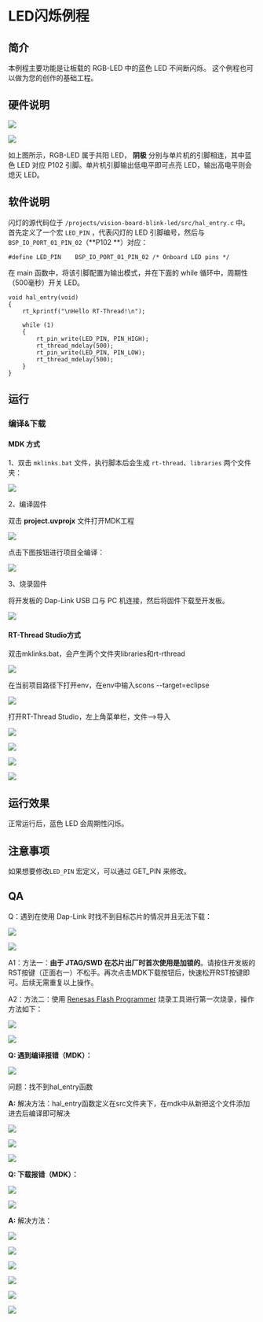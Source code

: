 # LED闪烁例程

## 简介

本例程主要功能是让板载的 RGB-LED 中的蓝色 LED 不间断闪烁。 这个例程也可以做为您的创作的基础工程。

## 硬件说明

![](docs/picture/1.png)

![](docs/picture/2.png)

如上图所示，RGB-LED 属于共阳 LED， **阴极** 分别与单片机的引脚相连，其中蓝色 LED 对应 P102 引脚。单片机引脚输出低电平即可点亮 LED，输出高电平则会熄灭 LED。

## 软件说明

闪灯的源代码位于 `/projects/vision-board-blink-led/src/hal_entry.c` 中。首先定义了一个宏 `LED_PIN` ，代表闪灯的 LED 引脚编号，然后与 `BSP_IO_PORT_01_PIN_02`（**P102 **）对应：

```
#define LED_PIN    BSP_IO_PORT_01_PIN_02 /* Onboard LED pins */
```

在 main 函数中，将该引脚配置为输出模式，并在下面的 while 循环中，周期性（500毫秒）开关 LED。

```
void hal_entry(void)
{
    rt_kprintf("\nHello RT-Thread!\n");

    while (1)
    {
        rt_pin_write(LED_PIN, PIN_HIGH);
        rt_thread_mdelay(500);
        rt_pin_write(LED_PIN, PIN_LOW);
        rt_thread_mdelay(500);
    }
}
```

## 运行

### 编译&下载

#### MDK 方式

1、双击 `mklinks.bat` 文件，执行脚本后会生成 `rt-thread`、`libraries` 两个文件夹：

![](docs/picture/mklinks.png)

2、编译固件

双击 **project.uvprojx** 文件打开MDK工程

![](docs/picture/uvprojx.png)

点击下图按钮进行项目全编译：

![](docs/picture/build.png)

3、烧录固件

将开发板的 Dap-Link USB 口与 PC 机连接，然后将固件下载至开发板。

![](docs/picture/download.png)





#### RT-Thread Studio方式

双击mklinks.bat，会产生两个文件夹libraries和rt-rthread

![](docs/picture/rt-thread_studio1.png)



在当前项目路径下打开env，在env中输入scons --target=eclipse

![](docs/picture/rt-thread_studio2.png)



打开RT-Thread Studio，左上角菜单栏，文件-->导入

![](docs/picture/rt-thread_studio3.png)

![](docs/picture/rt-thread_studio4.png)



![](docs/picture/rt-thread_studio5.png)



![](docs/picture/rt-thread_studio6.png)











## 运行效果

正常运行后，蓝色 LED 会周期性闪烁。

## 注意事项

如果想要修改`LED_PIN` 宏定义，可以通过 GET_PIN 来修改。

## QA

Q：遇到在使用 Dap-Link 时找不到目标芯片的情况并且无法下载：

![](docs/picture/download1.png)

![](docs/picture/download2.png)

A1：方法一：**由于 JTAG/SWD 在芯片出厂时首次使用是加锁的**。请按住开发板的RST按键（正面右一）不松手。再次点击MDK下载按钮后，快速松开RST按键即可。后续无需重复以上操作。

A2：方法二：使用  [Renesas Flash Programmer](https://www.renesas.com/us/en/software-tool/renesas-flash-programmer-programming-gui#documents) 烧录工具进行第一次烧录，操作方法如下：

![](docs/picture/boot1.png)

![](docs/picture/boot2.png)







**Q:  遇到编译报错（MDK）：**

![](docs/picture/MDK1.png)

问题：找不到hal_entry函数

**A:**  解决方法：hal_entry函数定义在src文件夹下，在mdk中从新把这个文件添加进去后编译即可解决

![](docs/picture/MDK2.png)

![](docs/picture/MDK3.png)

![](docs/picture/MDK4.png)



**Q:  下载报错（MDK）：**

![](docs/picture/MDK5.png)

![](docs/picture/MDK6.png)



**A:**  解决方法：

![](docs/picture/MDK7.png)

![](docs/picture/MDK8.png)

![](docs/picture/MDK9.png)

![](docs/picture/MDK10.png)

![](docs/picture/MDK11.png)

![](docs/picture/MDK12.png)






